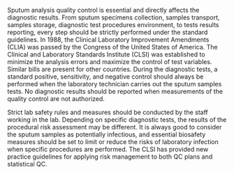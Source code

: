 Sputum analysis quality control is essential and directly affects the diagnostic results. From sputum specimens collection, samples transport, samples storage, diagnostic test procedures environment, to tests results reporting, every step should be strictly performed under the standard guidelines. In 1988, the Clinical Laboratory Improvement Amendments (CLIA) was passed by the Congress of the United States of America. The Clinical and Laboratory Standards Institute (CLSI) was established to minimize the analysis errors and maximize the control of test variables. Similar bills are present for other countries. During the diagnostic tests, a standard positive, sensitivity, and negative control should always be performed when the laboratory technician carries out the sputum samples tests. No diagnostic results should be reported when measurements of the quality control are not authorized.

Strict lab safety rules and measures should be conducted by the staff working in the lab. Depending on specific diagnostic tests, the results of the procedural risk assessment may be different. It is always good to consider the sputum samples as potentially infectious, and essential biosafety measures should be set to limit or reduce the risks of laboratory infection when specific procedures are performed. The CLSI has provided new practice guidelines for applying risk management to both QC plans and statistical QC.